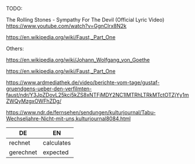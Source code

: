 TODO:

The Rolling Stones - Sympathy For The Devil (Official Lyric Video) https://www.youtube.com/watch?v=GgnClrx8N2k

https://en.wikipedia.org/wiki/Faust,_Part_One

Others:

https://en.wikipedia.org/wiki/Johann_Wolfgang_von_Goethe

https://en.wikipedia.org/wiki/Faust,_Part_One

https://www.ardmediathek.de/video/berichte-vom-tage/gustaf-gruendgens-ueber-den-verfilmten-faust/ndr/Y3JpZDovL25kci5kZS8xNTFjMDY2NC1lMTRhLTRkMTctOTZjYy1mZWQyMzgxOWFhZDg/

https://www.ndr.de/fernsehen/sendungen/kulturjournal/Tabu-Wechseljahre-Nicht-mit-uns,kulturjournal8084.html

| DE | EN|
|---|---|
|rechnet | calculates|
| gerechnet| expected|
